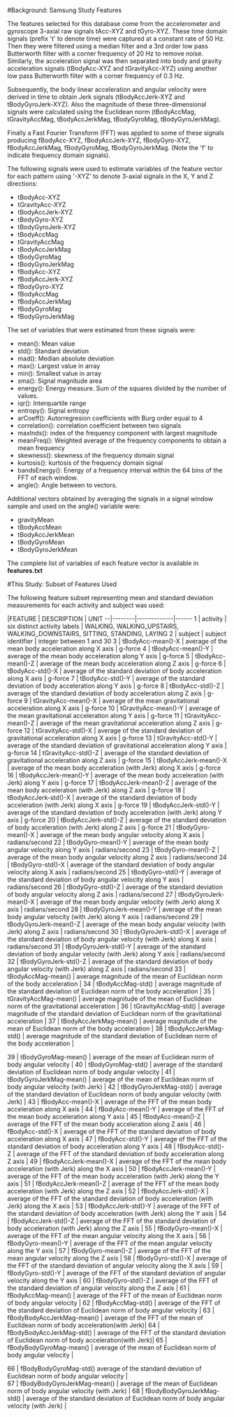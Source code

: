 #Background: Samsung Study Features 

The features selected for this database come from the accelerometer and gyroscope 3-axial raw signals tAcc-XYZ and tGyro-XYZ. These time domain signals (prefix 't' to denote time) were captured at a constant rate of 50 Hz. Then they were filtered using a median filter and a 3rd order low pass Butterworth filter with a corner frequency of 20 Hz to remove noise. Similarly, the acceleration signal was then separated into body and gravity acceleration signals (tBodyAcc-XYZ and tGravityAcc-XYZ) using another low pass Butterworth filter with a corner frequency of 0.3 Hz. 

Subsequently, the body linear acceleration and angular velocity were derived in time to obtain Jerk signals (tBodyAccJerk-XYZ and tBodyGyroJerk-XYZ). Also the magnitude of these three-dimensional signals were calculated using the Euclidean norm (tBodyAccMag, tGravityAccMag, tBodyAccJerkMag, tBodyGyroMag, tBodyGyroJerkMag). 

Finally a Fast Fourier Transform (FFT) was applied to some of these signals producing fBodyAcc-XYZ, fBodyAccJerk-XYZ, fBodyGyro-XYZ, fBodyAccJerkMag, fBodyGyroMag, fBodyGyroJerkMag. (Note the 'f' to indicate frequency domain signals). 

The following signals were used to estimate variables of the feature vector for each pattern using '-XYZ' to denote 3-axial signals in the X, Y and Z directions:

* tBodyAcc-XYZ
* tGravityAcc-XYZ
* tBodyAccJerk-XYZ
* tBodyGyro-XYZ
* tBodyGyroJerk-XYZ
* tBodyAccMag
* tGravityAccMag
* tBodyAccJerkMag
* tBodyGyroMag
* tBodyGyroJerkMag
* fBodyAcc-XYZ
* fBodyAccJerk-XYZ
* fBodyGyro-XYZ
* fBodyAccMag
* fBodyAccJerkMag
* fBodyGyroMag
* fBodyGyroJerkMag

The set of variables that were estimated from these signals were: 

* mean(): Mean value
* std(): Standard deviation
* mad(): Median absolute deviation 
* max(): Largest value in array
* min(): Smallest value in array
* sma(): Signal magnitude area
* energy(): Energy measure. Sum of the squares divided by the number of values. 
* iqr(): Interquartile range 
* entropy(): Signal entropy
* arCoeff(): Autorregresion coefficients with Burg order equal to 4
* correlation(): correlation coefficient between two signals
* maxInds(): index of the frequency component with largest magnitude
* meanFreq(): Weighted average of the frequency components to obtain a mean frequency
* skewness(): skewness of the frequency domain signal 
* kurtosis(): kurtosis of the frequency domain signal 
* bandsEnergy(): Energy of a frequency interval within the 64 bins of the FFT of each window.
* angle(): Angle between to vectors.

Additional vectors obtained by averaging the signals in a signal window sample and used on the angle() variable were:

* gravityMean
* tBodyAccMean
* tBodyAccJerkMean
* tBodyGyroMean
* tBodyGyroJerkMean

The complete list of variables of each feature vector is available in **features.txt**

#This Study: Subset of Features Used

The following feature subset representing mean and standard deviation measurements for each activity and subject was used:

  |FEATURE | DESCRIPTION | UNIT
--|--------|-------------|------
1 | activity | six distinct activity labels | WALKING, WALKING_UPSTAIRS, WALKING_DOWNSTAIRS, SITTING, STANDING, LAYING
2 | subject | subject identifier | integer between 1 and 30
3 | tBodyAcc-mean()-X | average of the mean body acceleration along X axis | g-force
4 | tBodyAcc-mean()-Y | average of the mean body acceleration along Y axis | g-force
5 | tBodyAcc-mean()-Z | average of the mean body acceleration along Z axis | g-force
6 | tBodyAcc-std()-X | average of the standard deviation of body acceleration along X axis | g-force
7 | tBodyAcc-std()-Y | average of the standard deviation of body acceleration along Y axis | g-force
8 | tBodyAcc-std()-Z | average of the standard deviation of body acceleration along Z axis | g-force
9 | tGravityAcc-mean()-X | average of the mean gravitational acceleration along X axis | g-force
10 | tGravityAcc-mean()-Y | average of the mean gravitational acceleration along Y axis | g-force
11 | tGravityAcc-mean()-Z | average of the mean gravitational acceleration along Z axis | g-force
12 | tGravityAcc-std()-X | average of the standard deviation of gravitational acceleration along X axis | g-force
13 | tGravityAcc-std()-Y | average of the standard deviation of gravitational acceleration along Y axis | g-force
14 | tGravityAcc-std()-Z | average of the standard deviation of gravitational acceleration along Z axis | g-force
15 | tBodyAccJerk-mean()-X | average of the mean body acceleration (with Jerk) along X axis | g-force
16 | tBodyAccJerk-mean()-Y | average of the mean body acceleration (with Jerk) along Y axis | g-force
17 | tBodyAccJerk-mean()-Z | average of the mean body acceleration (with Jerk) along Z axis | g-force
18 | tBodyAccJerk-std()-X | average of the standard deviation of body acceleration (with Jerk) along X axis | g-force
19 | tBodyAccJerk-std()-Y | average of the standard deviation of body acceleration (with Jerk) along Y axis | g-force
20 | tBodyAccJerk-std()-Z | average of the standard deviation of body acceleration (with Jerk) along Z axis | g-force
21 | tBodyGyro-mean()-X | average of the mean body angular velocity along X axis | radians/second
22 | tBodyGyro-mean()-Y | average of the mean body angular velocity along Y axis | radians/second
23 | tBodyGyro-mean()-Z | average of the mean body angular velocity along Z axis | radians/second
24 | tBodyGyro-std()-X | average of the standard deviation of body angular velocity along X axis | radians/second
25 | tBodyGyro-std()-Y | average of the standard deviation of body angular velocity along Y axis | radians/second
26 | tBodyGyro-std()-Z | average of the standard deviation of body angular velocity along Z axis | radians/second
27 | tBodyGyroJerk-mean()-X | average of the mean body angular velocity (with Jerk) along X axis | radians/second
28 | tBodyGyroJerk-mean()-Y | average of the mean body angular velocity (with Jerk) along Y axis | radians/second
29 | tBodyGyroJerk-mean()-Z | average of the mean body angular velocity (with Jerk) along Z axis | radians/second
30 | tBodyGyroJerk-std()-X | average of the standard deviation of body angular velocity (with Jerk) along X axis | radians/second
31 | tBodyGyroJerk-std()-Y | average of the standard deviation of body angular velocity (with Jerk) along Y axis | radians/second
32 | tBodyGyroJerk-std()-Z | average of the standard deviation of body angular velocity (with Jerk) along Z axis | radians/second
33 | tBodyAccMag-mean() | average magnitude of the mean of Euclidean norm of the body acceleration | 
34 | tBodyAccMag-std() | average magnitude of the standard deviation of Euclidean norm of the body acceleration | 
35 | tGravityAccMag-mean() | average magnitude of the mean of Euclidean norm of the gravitational acceleration | 
36 | tGravityAccMag-std() | average magnitude of the standard deviation of Euclidean norm of the gravitational acceleration | 
37 | tBodyAccJerkMag-mean() | average magnitude of the mean of Euclidean norm of the body acceleration | 
38 | tBodyAccJerkMag-std() | average magnitude of the standard deviation of Euclidean norm of the body acceleration | 

39 | tBodyGyroMag-mean() | average of the mean of Euclidean norm of body angular velocity | 
40 | tBodyGyroMag-std() | average of the standard deviation of Euclidean norm of body angular velocity | 
41 | tBodyGyroJerkMag-mean() | average of the mean of Euclidean norm of body angular velocity (with Jerk) | 
42 | tBodyGyroJerkMag-std() | average of the standard deviation of Euclidean norm of body angular velocity (with Jerk) | 
43 | fBodyAcc-mean()-X | average of the FFT of the mean body acceleration along X axis | 
44 | fBodyAcc-mean()-Y | average of the FFT of the mean body acceleration along Y axis | 
45 | fBodyAcc-mean()-Z | average of the FFT of the mean body acceleration along Z axis | 
46 | fBodyAcc-std()-X | average of the FFT of the standard deviation of body acceleration along X axis | 
47 | fBodyAcc-std()-Y | average of the FFT of the standard deviation of body acceleration along Y axis | 
48 | fBodyAcc-std()-Z | average of the FFT of the standard deviation of body acceleration along Z axis | 
49 | fBodyAccJerk-mean()-X | average of the FFT of the mean body acceleration (with Jerk) along the X axis | 
50 | fBodyAccJerk-mean()-Y | average of the FFT of the mean body acceleration (with Jerk) along the Y axis | 
51 | fBodyAccJerk-mean()-Z | average of the FFT of the mean body acceleration (with Jerk) along the Z axis | 
52 | fBodyAccJerk-std()-X |  average of the FFT of the standard deviation of body acceleration (with Jerk) along the X axis | 
53 | fBodyAccJerk-std()-Y | average of the FFT of the standard deviation of body acceleration (with Jerk) along the Y axis | 
54 | fBodyAccJerk-std()-Z | average of the FFT of the standard deviation of body acceleration (with Jerk) along the Z axis | 
55 | fBodyGyro-mean()-X | average of the FFT of the mean  angular velocity along the X axis | 
56 | fBodyGyro-mean()-Y | average of the FFT of the mean  angular velocity along the Y axis | 
57 | fBodyGyro-mean()-Z | average of the FFT of the mean  angular velocity along the Z axis | 
58 | fBodyGyro-std()-X | average of the FFT of the standard deviation of angular velocity along the X axis | 
59 | fBodyGyro-std()-Y | average of the FFT of the standard deviation of angular velocity along the Y axis | 
60 | fBodyGyro-std()-Z | average of the FFT of the standard deviation of angular velocity along the Z axis | 
61 | fBodyAccMag-mean() | average of the FFT of the mean of Euclidean norm of body angular velocity | 
62 | fBodyAccMag-std() | average of the FFT of the standard deviation of Euclidean norm of body angular velocity | 
63 | fBodyBodyAccJerkMag-mean() | average of the FFT of the mean of Euclidean norm of body acceleration(with Jerk)| 
64 | fBodyBodyAccJerkMag-std() | average of the FFT of the standard deviation of Euclidean norm of body acceleration(with Jerk)| 
65 | fBodyBodyGyroMag-mean() | average of the mean of Euclidean norm of body angular velocity | 

66 | fBodyBodyGyroMag-std() average of the standard deviation of Euclidean norm of body angular velocity |  
67 | fBodyBodyGyroJerkMag-mean() | average of the mean of Euclidean norm of body angular velocity (with Jerk) | 
68 | fBodyBodyGyroJerkMag-std() | average of the standard deviation of Euclidean norm of body angular velocity (with Jerk) | 

